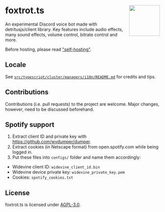 # foxtrot.ts <img align="right" width="100" src="https://foxtrot.litterbin.dev/abstract.png">
An experimental Discord voice bot made with detritusjs/client library.
Key features include audio effects, many sound effects, volume control,
bitrate control and more.

Before hosting, please read ["self-hosting"](https://foxtrot.litterbin.dev/docs/self-hosting).

## Locale
See [`src/typescript/cluster/managers/i18n/README.md`](https://github.com/LitterbinCollective/foxtrot.ts/blob/master/src/typescript/cluster/managers/i18n/README.md)
for credits and tips.

## Contributions
Contributions (i.e. pull requests) to the project are welcome. Major
changes, however, need to be discussed beforehand.

## Spotify support
1. Extract client ID and private key with https://github.com/wvdumper/dumper.
2. Extract cookies (in Netscape format) from open.spotify.com while being logged in.
3. Put these files into `configs/` folder and name them accordingly:
  * Widevine client ID: `widevine_client_id.bin`
  * Widevine device private key: `widevine_private_key.pem`
  * Cookies: `spotify_cookies.txt`

## License
foxtrot.ts is licensed under [AGPL-3.0](https://github.com/LitterbinCollective/foxtrot.ts/blob/master/COPYING).
